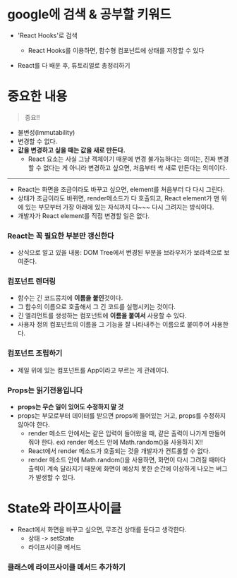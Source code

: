 # google에 검색 & 공부할 키워드

- 'React Hooks'로 검색
    - React Hooks를 이용하면, 함수형 컴포넌트에 상태를 저장할 수 있다



- React를 다 배운 후, 튜토리얼로 총정리하기


# 중요한 내용
>중요!!
- 불변성(Immutability)
- 변경할 수 없다.
- **값을 변경하고 싶을 때는 값을 새로 만든다.**
    - React 요소는 사실 그냥 객체이기 때문에 변경 불가능하다는 의미는, 진짜 변경할 수 없다는 게 아니라 변경하고 싶으면, 처음부터 싹 새로 만든다는 의미이다.
---
- React는 화면을 조금이라도 바꾸고 싶으면, element를 처음부터 다 다시 그린다.
- 상태가 조금이라도 바뀌면, render메소드가 다 호출되고, React element가 맨 위에 있는 부모부터 가장 아래에 있는 자식까지 다~~~ 다시 그려지는 방식이다.
- 개발자가 React element를 직접 변경할 일은 없다. 


### React는 꼭 필요한 부분만 갱신한다
- 상식으로 알고 있을 내용: DOM Tree에서 변경된 부분을 브라우저가 보라색으로 보여준다.

### 컴포넌트 렌더링
- 함수는 긴 코드뭉치에 **이름을 붙인**것이다.
- 그 함수의 이름으로 호출해서 그 긴 코드를 실행시키는 것이다.
- 긴 엘리먼트를 생성하는 컴포넌트에 **이름을 붙여서** 사용할 수 있다.
- 사용자 정의 컴포넌트의 이름을 그 기능을 잘 나타내주는 이름으로 붙여주어 사용한다.

### 컴포넌트 조립하기
- 제일 위에 있는 컴포넌트를 App이라고 부르는 게 관례이다.

### Props는 읽기전용입니다
- **props는 무슨 일이 있어도 수정하지 말 것**
- props는 부모로부터 데이터를 받으면 props에 들어있는 거고, props를 수정하지 않아야 한다.
    - render 메소드 안에서는 같은 입력이 들어왔을 때, 같은 출력이 나가게 만들어줘야 한다. ex) render 메소드 안에 Math.random()을 사용하지 X!!
    - React에서 render 메소드가 호출되는 것을 개발자가 컨트롤할 수 없다.
    - render 메소드 안에 Math.random()을 사용하면, 화면이 다시 그려질 때마다 출력이 계속 달라지기 때문에 화면이 예상치 못한 순간에 이상하게 나오는 버그가 발생할 수 있다.

# State와 라이프사이클
- React에서 화면을 바꾸고 싶으면, 무조건 상태를 둔다고 생각한다.
    - 상태 -> setState
    - 라이프사이클 메서드

### 클래스에 라이프사이클 메서드 추가하기